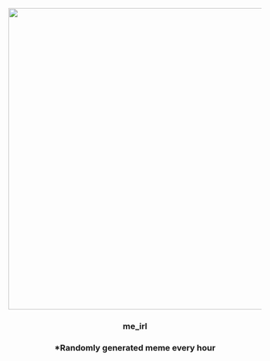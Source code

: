 <p align="center">
        <img src="https://i.redd.it/m2kwkf5ba4s81.jpg" width="600" height="600">
        </p>
        <h3 align="center">me_irl</h3>
        <h3 align="center">*Randomly generated meme every hour</h3>
    
